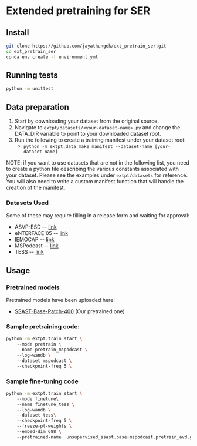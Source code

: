 # Extended pretraining for SER

## Install
```bash
git clone https://github.com/jayathungek/ext_pretrain_ser.git
cd ext_pretrain_ser
conda env create -f environment.yml
```

## Running tests
```bash
python -m unittest
```
## Data preparation
1. Start by downloading your dataset from the original source. 
2. Navigate to `extpt/datasets/<your-dataset-name>.py` and change the DATA_DIR variable to point to your downloaded dataset root.
3. Run the following to create a training manifest under your dataset root:
    - `python -m extpt.data make_manifest --dataset-name [your-dataset-name]`

NOTE: if you want to use datasets that are not in the following list, you need to create a python file describing the various constants associated with your dataset. Please see the examples under `extpt/datasets` for reference. You will also need to write a custom manifest function that will handle the creation of the manifest.

### Datasets Used
Some of these may require filling in a release form and waiting for approval:

* ASVP-ESD -- [link](https://www.kaggle.com/datasets/dejolilandry/asvpesdspeech-nonspeech-emotional-utterances)
* eNTERFACE'05 -- [link](https://enterface.net/enterface05/docs/results/databases/project2_database.zip)
* IEMOCAP -- [link](https://sail.usc.edu/iemocap/iemocap_release.htm)
* MSPodcast -- [link](https://ecs.utdallas.edu/research/researchlabs/msp-lab/MSP-Podcast.html)
* TESS -- [link](https://www.kaggle.com/datasets/ejlok1/toronto-emotional-speech-set-tess)

## Usage
### Pretrained models
Pretrained models have been uploaded here:
* [SSAST-Base-Patch-400](https://www.dropbox.com/s/ewrzpco95n9jdz6/SSAST-Base-Patch-400.pth?dl=1)
(Our pretrained one)

### Sample pretraining code:

```bash
python -m extpt.train start \ 
    --mode pretrain \ 
    --name pretrain_mspodcast \ 
    --log-wandb \ 
    --dataset mspodcast \ 
    --checkpoint-freq 5 \ 
```

###  Sample fine-tuning code
```bash
python -m extpt.train start \ 
    --mode finetune\ 
    --name finetune_tess \ 
    --log-wandb \ 
    --dataset tess\ 
    --checkpoint-freq 5 \ 
    --freeze-pt-weights \ 
    --embed-dim 688 \ 
    --pretrained-name  unsupervised_ssast.base+mspodcast.pretrain_avd.guided.loss_specaugment.0_attn.loss.0.2
```
